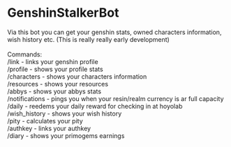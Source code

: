 # GenshinStalkerBot
Via this bot you can get your genshin stats, owned characters information, wish history etc. (This is really really early development)
<br />
<br />
Commands:<br />
/link - links your genshin profile<br />
/profile - shows your profile stats<br />
/characters - shows your characters information<br />
/resources - shows your resources<br />
/abbys - shows your abbys stats<br />
/notifications - pings you when your resin/realm currency is ar full capacity<br />
/daily - reedems your daily reward for checking in at hoyolab<br />
/wish_history - shows your wish history<br />
/pity - calculates your pity<br />
/authkey - links your authkey<br />
/diary - shows your primogems earnings<br />

